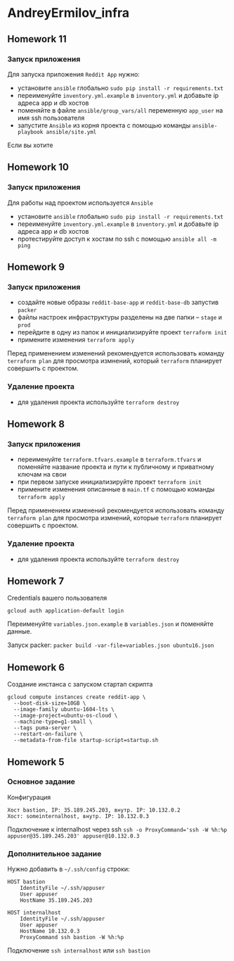 # AndreyErmilov_infra

## Homework 11

### Запуск приложения
Для запуска приложения `Reddit App` нужно:

- установите `ansible` глобально `sudo pip install -r requirements.txt`
- переименуйте `inventory.yml.example` в `inventory.yml` и добавьте ip адреса app и db хостов
- поменяйте в файле `ansible/group_vars/all` переменную `app_user` на имя ssh пользователя
- запустите `Ansible` из корня проекта с помощью команды `ansible-playbook ansible/site.yml`

Если вы хотите  
 
## Homework 10

### Запуск приложения
Для работы над проектом используется `Ansible`

- установите `ansible` глобально `sudo pip install -r requirements.txt`
- переименуйте `inventory.yml.example` в `inventory.yml` и добавьте ip адреса app и db хостов
- протестируйте доступ к хостам по ssh с помощью `ansible all -m ping `

## Homework 9

### Запуск приложения

- создайте новые образы `reddit-base-app` и `reddit-base-db` запустив `packer`
- файлы настроек инфраструктуры разделены на две папки – `stage` и `prod`
- перейдите в одну из папок и инициализируйте проект `terraform init`
- примените изменения `terraform apply`

Перед применением изменений рекомендуется использовать команду `terraform plan` для просмотра измнений, который `terraform` планирует совершить с проектом.

### Удаление проекта
- для удаления проекта используйте `terraform destroy`

## Homework 8

### Запуск приложения

- переименуйте `terraform.tfvars.example` в `terraform.tfvars` и поменяйте название проекта и пути к публичному и приватному ключам на свои
- при первом запуске инициализируйте проект `terraform init`
- примените изменения описанные в `main.tf` с помощью команды `terraform apply`

Перед применением изменений рекомендуется использовать команду `terraform plan` для просмотра измнений, которые `terraform` планирует совершить с проектом.

### Удаление проекта
- для удаления проекта используйте `terraform destroy`

## Homework 7

Credentials вашего пользователя

```
gcloud auth application-default login
```

Переименуйте `variables.json.example` в `variables.json` и поменяйте данные.

Запуск packer:
```packer build -var-file=variables.json ubuntu16.json```

## Homework 6

Cоздание инстанса с запуском стартап скрипта

```
gcloud compute instances create reddit-app \
  --boot-disk-size=10GB \
  --image-family ubuntu-1604-lts \
  --image-project=ubuntu-os-cloud \
  --machine-type=g1-small \
  --tags puma-server \
  --restart-on-failure \
  --metadata-from-file startup-script=startup.sh
```

## Homework 5

### Основное задание

Конфигурация

```
Хост bastion, IP: 35.189.245.203, внутр. IP: 10.132.0.2
Хост: someinternalhost, внутр. IP: 10.132.0.3
```

Подключение к internalhost через ssh
``ssh -o ProxyCommand='ssh -W %h:%p appuser@35.189.245.203' appuser@10.132.0.3``

### Дополнительное задание

Нужно добавить в `~/.ssh/config` строки:
```
HOST bastion
    IdentityFile ~/.ssh/appuser
    User appuser
    HostName 35.189.245.203

HOST internalhost
    IdentityFile ~/.ssh/appuser
    User appuser
    HostName 10.132.0.3
    ProxyCommand ssh bastion -W %h:%p
```

Подключение
``ssh internalhost`` или ``ssh bastion``